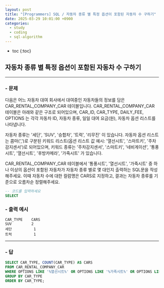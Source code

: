 ```yaml
---
layout: post
title: "[Programmers] SQL / 자동차 종류 별 특정 옵션이 포함된 자동차 수 구하기"
date: 2025-03-29 10:01:00 +0900
categories: 
  - study
  - coding
  - sql-algorithm
---
```


* toc
{:toc}

## 자동차 종류 별 특정 옵션이 포함된 자동차 수 구하기

---

### - 문제

다음은 어느 자동차 대여 회사에서 대여중인 자동차들의 정보를 담은 CAR_RENTAL_COMPANY_CAR 테이블입니다. CAR_RENTAL_COMPANY_CAR 테이블은 아래와 같은 구조로 되어있으며, CAR_ID, CAR_TYPE, DAILY_FEE, OPTIONS 는 각각 자동차 ID, 자동차 종류, 일일 대여 요금(원), 자동차 옵션 리스트를 나타냅니다.

자동차 종류는 '세단', 'SUV', '승합차', '트럭', '리무진' 이 있습니다. 자동차 옵션 리스트는 콤마(',')로 구분된 키워드 리스트(옵션 리스트 값 예시: '열선시트', '스마트키', '주차감지센서')로 되어있으며, 키워드 종류는 '주차감지센서', '스마트키', '네비게이션', '통풍시트', '열선시트', '후방카메라', '가죽시트' 가 있습니다.

CAR_RENTAL_COMPANY_CAR 테이블에서 '통풍시트', '열선시트', '가죽시트' 중 하나 이상의 옵션이 포함된 자동차가 자동차 종류 별로 몇 대인지 출력하는 SQL문을 작성해주세요. 이때 자동차 수에 대한 컬럼명은 CARS로 지정하고, 결과는 자동차 종류를 기준으로 오름차순 정렬해주세요.

```sql
-- 코드를 입력하세요
SELECT
```

### - 출력 예시

```
CAR_TYPE	CARS
SUV	        2
세단	        1
트럭	        1
```

<!-- >  -->

---

### - 답

```sql
SELECT CAR_TYPE, COUNT(CAR_TYPE) AS CARS
FROM CAR_RENTAL_COMPANY_CAR
WHERE OPTIONS LIKE '%열선시트%' OR OPTIONS LIKE '%가죽시트%' OR OPTIONS LIKE '%통풍시트%' -- 열선, 가죽, 통풍시트중 하나를 포함한
GROUP BY CAR_TYPE
ORDER BY CAR_TYPE;
```

<!--  -->

